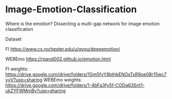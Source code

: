 # Image-Emotion-Classification
Where is the emotion? Dissecting  a multi-gap network for image emotion classification

Dataset

FI https://www.cs.rochester.edu/u/qyou/deepemotion/ 

WEBEmo https://rpand002.github.io/emotion.html

FI weights: https://drive.google.com/drive/folders/1Gm5fyY8bthkENOsTxR9oe08r15wc7vyV?usp=sharing
WEBEmo weights: https://drive.google.com/drive/folders/1-4bFa3fy5f-CODq63Snt1-ukZYFWMmBv?usp=sharing
